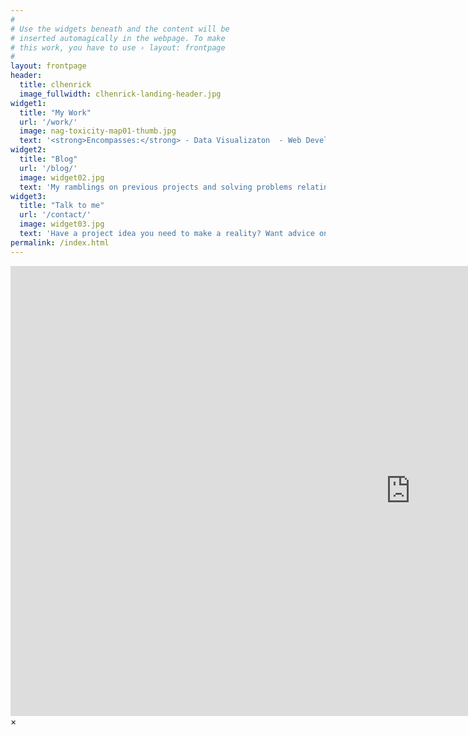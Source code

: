 ```yaml
---
#
# Use the widgets beneath and the content will be
# inserted automagically in the webpage. To make
# this work, you have to use › layout: frontpage
#
layout: frontpage
header:
  title: clhenrick
  image_fullwidth: clhenrick-landing-header.jpg
widget1:
  title: "My Work"
  url: '/work/'
  image: nag-toxicity-map01-thumb.jpg
  text: '<strong>Encompasses:</strong> - Data Visualizaton  - Web Development - Cartographic Design - Open Source GIS - Data Wrangling'
widget2:
  title: "Blog"
  url: '/blog/'
  image: widget02.jpg
  text: 'My ramblings on previous projects and solving problems relating to the web, data, cartography, and design.' 
widget3:
  title: "Talk to me"
  url: '/contact/'
  image: widget03.jpg
  text: 'Have a project idea you need to make a reality? Want advice on how to take your data and get creative with it? Need a custom mapping solution? Or just want to say hello?'
permalink: /index.html
---
```


<div id="videoModal" class="reveal-modal large" data-reveal="">
  <div class="flex-video widescreen vimeo" style="display: block;">
    <iframe width="1280" height="720" src="https://www.youtube.com/embed/3b5zCFSmVvU" frameborder="0" allowfullscreen></iframe>
  </div>
  <a class="close-reveal-modal">&#215;</a>
</div>
